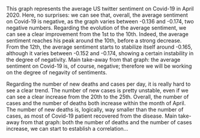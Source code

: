 This graph represents the average US twitter sentiment on Covid-19 in April 2020. 
Here, no surprises: we can see that, overall, the average sentiment on Covid-19 is negative, as the graph varies between -0.136 and -0.174, two negative numbers. 
Regarding the evolution of the average sentiment, we can see a clear improvement from the 1st to the 10th. Indeed, the average sentiment reaches his peak around the 10th, before a strong decrease. 
From the 12th, the average sentiment starts to stabilize itself around -0.165, although it varies between -0.152 and -0.174, showing a certain instability in the degree of negativity. 
Main take-away from that graph: the average sentiment on Covid-19 is, of course, negative; therefore we will be working on the degree of negavity of sentiments.

Regarding the number of new deaths and cases per day, it is really hard to see a clear trend. 
The number of new cases is pretty unstable, even if we can see a clear increase from the 20th to the 25th. 
Overall, the number of cases and the number of deaths both increase within the month of April. The number of new deaths is, logically, way smaller than the number of cases, as most of Covid-19 patient recovered from the disease. 
Main take-away from that graph: both the number of deaths and the number of cases increase, we can start to establish a correlation… 

